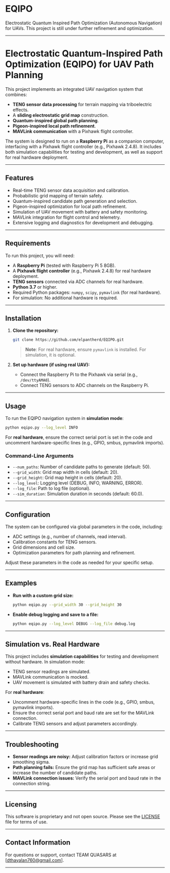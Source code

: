 # EQIPO
Electrostatic Quantum Inspired Path Optimization (Autonomous Navigation) for UAVs. This project is still under further refinement and optimization.

---

# Electrostatic Quantum-Inspired Path Optimization (EQIPO) for UAV Path Planning

This project implements an integrated UAV navigation system that combines:

- **TENG sensor data processing** for terrain mapping via triboelectric effects.
- A **sliding electrostatic grid map** construction.
- **Quantum-inspired global path planning**.
- **Pigeon-inspired local path refinement**.
- **MAVLink communication** with a Pixhawk flight controller.

The system is designed to run on a **Raspberry Pi** as a companion computer, interfacing with a Pixhawk flight controller (e.g., Pixhawk 2.4.8). It includes both simulation capabilities for testing and development, as well as support for real hardware deployment.

---

## Features

- Real-time TENG sensor data acquisition and calibration.
- Probabilistic grid mapping of terrain safety.
- Quantum-inspired candidate path generation and selection.
- Pigeon-inspired optimization for local path refinement.
- Simulation of UAV movement with battery and safety monitoring.
- MAVLink integration for flight control and telemetry.
- Extensive logging and diagnostics for development and debugging.

---

## Requirements

To run this project, you will need:

- A **Raspberry Pi** (tested with Raspberry Pi 5 8GB).
- A **Pixhawk flight controller** (e.g., Pixhawk 2.4.8) for real hardware deployment.
- **TENG sensors** connected via ADC channels for real hardware.
- **Python 3.7** or higher.
- Required Python packages: `numpy`, `scipy`, `pymavlink` (for real hardware).
- For simulation: No additional hardware is required.

---

## Installation

1. **Clone the repository:**

   ```bash
   git clone https://github.com/elpantherd/EQIPO.git
   ```


   > **Note**: For real hardware, ensure `pymavlink` is installed. For simulation, it is optional.

3. **Set up hardware (if using real UAV):**

   - Connect the Raspberry Pi to the Pixhawk via serial (e.g., `/dev/ttyAMA0`).
   - Connect TENG sensors to ADC channels on the Raspberry Pi.

---

## Usage

To run the EQIPO navigation system in **simulation mode**:

```bash
python eqipo.py --log_level INFO
```

For **real hardware**, ensure the correct serial port is set in the code and uncomment hardware-specific lines (e.g., GPIO, smbus, pymavlink imports).

### Command-Line Arguments

- `--num_paths`: Number of candidate paths to generate (default: 50).
- `--grid_width`: Grid map width in cells (default: 20).
- `--grid_height`: Grid map height in cells (default: 20).
- `--log_level`: Logging level (DEBUG, INFO, WARNING, ERROR).
- `--log_file`: Path to log file (optional).
- `--sim_duration`: Simulation duration in seconds (default: 60.0).

---

## Configuration

The system can be configured via global parameters in the code, including:

- ADC settings (e.g., number of channels, read interval).
- Calibration constants for TENG sensors.
- Grid dimensions and cell size.
- Optimization parameters for path planning and refinement.

Adjust these parameters in the code as needed for your specific setup.

---

## Examples

- **Run with a custom grid size:**

  ```bash
  python eqipo.py --grid_width 30 --grid_height 30
  ```

- **Enable debug logging and save to a file:**

  ```bash
  python eqipo.py --log_level DEBUG --log_file debug.log
  ```

---

## Simulation vs. Real Hardware

This project includes **simulation capabilities** for testing and development without hardware. In simulation mode:

- TENG sensor readings are simulated.
- MAVLink communication is mocked.
- UAV movement is simulated with battery drain and safety checks.

For **real hardware**:

- Uncomment hardware-specific lines in the code (e.g., GPIO, smbus, pymavlink imports).
- Ensure the correct serial port and baud rate are set for the MAVLink connection.
- Calibrate TENG sensors and adjust parameters accordingly.

---

## Troubleshooting

- **Sensor readings are noisy:** Adjust calibration factors or increase grid smoothing sigma.
- **Path planning fails:** Ensure the grid map has sufficient safe areas or increase the number of candidate paths.
- **MAVLink connection issues:** Verify the serial port and baud rate in the connection string.

---
## Licensing
This software is proprietary and not open source. Please see the [LICENSE](LICENSE) file for terms of use.

---

## Contact Information

For questions or support, contact TEAM QUASARS at [dthayalan760@gmail.com].

---

